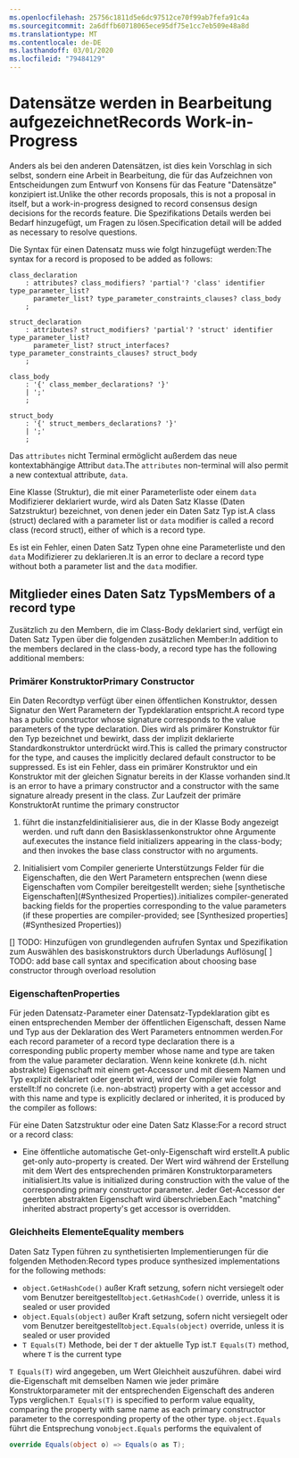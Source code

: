 ```yaml
---
ms.openlocfilehash: 25756c1811d5e6dc97512ce70f99ab7fefa91c4a
ms.sourcegitcommit: 2a6dffb60718065ece95df75e1cc7eb509e48a8d
ms.translationtype: MT
ms.contentlocale: de-DE
ms.lasthandoff: 03/01/2020
ms.locfileid: "79484129"
---
```

# <a name="records-work-in-progress"></a><span data-ttu-id="12b60-101">Datensätze werden in Bearbeitung aufgezeichnet</span><span class="sxs-lookup"><span data-stu-id="12b60-101">Records Work-in-Progress</span></span>

<span data-ttu-id="12b60-102">Anders als bei den anderen Datensätzen, ist dies kein Vorschlag in sich selbst, sondern eine Arbeit in Bearbeitung, die für das Aufzeichnen von Entscheidungen zum Entwurf von Konsens für das Feature "Datensätze" konzipiert ist.</span><span class="sxs-lookup"><span data-stu-id="12b60-102">Unlike the other records proposals, this is not a proposal in itself, but a work-in-progress designed to record consensus design decisions for the records feature.</span></span> <span data-ttu-id="12b60-103">Die Spezifikations Details werden bei Bedarf hinzugefügt, um Fragen zu lösen.</span><span class="sxs-lookup"><span data-stu-id="12b60-103">Specification detail will be added as necessary to resolve questions.</span></span>

<span data-ttu-id="12b60-104">Die Syntax für einen Datensatz muss wie folgt hinzugefügt werden:</span><span class="sxs-lookup"><span data-stu-id="12b60-104">The syntax for a record is proposed to be added as follows:</span></span>

```antlr
class_declaration
    : attributes? class_modifiers? 'partial'? 'class' identifier type_parameter_list?
      parameter_list? type_parameter_constraints_clauses? class_body
    ;

struct_declaration
    : attributes? struct_modifiers? 'partial'? 'struct' identifier type_parameter_list?
      parameter_list? struct_interfaces? type_parameter_constraints_clauses? struct_body
    ;

class_body
    : '{' class_member_declarations? '}'
    | ';'
    ;

struct_body
    : '{' struct_members_declarations? '}'
    | ';'
    ;
```

<span data-ttu-id="12b60-105">Das `attributes` nicht Terminal ermöglicht außerdem das neue kontextabhängige Attribut `data`.</span><span class="sxs-lookup"><span data-stu-id="12b60-105">The `attributes` non-terminal will also permit a new contextual attribute, `data`.</span></span>

<span data-ttu-id="12b60-106">Eine Klasse (Struktur), die mit einer Parameterliste oder einem `data` Modifizierer deklariert wurde, wird als Daten Satz Klasse (Daten Satzstruktur) bezeichnet, von denen jeder ein Daten Satz Typ ist.</span><span class="sxs-lookup"><span data-stu-id="12b60-106">A class (struct) declared with a parameter list or `data` modifier is called a record class (record struct), either of which is a record type.</span></span>

<span data-ttu-id="12b60-107">Es ist ein Fehler, einen Daten Satz Typen ohne eine Parameterliste und den `data` Modifizierer zu deklarieren.</span><span class="sxs-lookup"><span data-stu-id="12b60-107">It is an error to declare a record type without both a parameter list and the `data` modifier.</span></span>

## <a name="members-of-a-record-type"></a><span data-ttu-id="12b60-108">Mitglieder eines Daten Satz Typs</span><span class="sxs-lookup"><span data-stu-id="12b60-108">Members of a record type</span></span>

<span data-ttu-id="12b60-109">Zusätzlich zu den Membern, die im Class-Body deklariert sind, verfügt ein Daten Satz Typen über die folgenden zusätzlichen Member:</span><span class="sxs-lookup"><span data-stu-id="12b60-109">In addition to the members declared in the class-body, a record type has the following additional members:</span></span>

### <a name="primary-constructor"></a><span data-ttu-id="12b60-110">Primärer Konstruktor</span><span class="sxs-lookup"><span data-stu-id="12b60-110">Primary Constructor</span></span>

<span data-ttu-id="12b60-111">Ein Daten Recordtyp verfügt über einen öffentlichen Konstruktor, dessen Signatur den Wert Parametern der Typdeklaration entspricht.</span><span class="sxs-lookup"><span data-stu-id="12b60-111">A record type has a public constructor whose signature corresponds to the value parameters of the type declaration.</span></span> <span data-ttu-id="12b60-112">Dies wird als primärer Konstruktor für den Typ bezeichnet und bewirkt, dass der implizit deklarierte Standardkonstruktor unterdrückt wird.</span><span class="sxs-lookup"><span data-stu-id="12b60-112">This is called the primary constructor for the type, and causes the implicitly declared default constructor to be suppressed.</span></span> <span data-ttu-id="12b60-113">Es ist ein Fehler, dass ein primärer Konstruktor und ein Konstruktor mit der gleichen Signatur bereits in der Klasse vorhanden sind.</span><span class="sxs-lookup"><span data-stu-id="12b60-113">It is an error to have a primary constructor and a constructor with the same signature already present in the class.</span></span>
<span data-ttu-id="12b60-114">Zur Laufzeit der primäre Konstruktor</span><span class="sxs-lookup"><span data-stu-id="12b60-114">At runtime the primary constructor</span></span> 

1. <span data-ttu-id="12b60-115">führt die instanzfeldinitialisierer aus, die in der Klasse Body angezeigt werden. und ruft dann den Basisklassenkonstruktor ohne Argumente auf.</span><span class="sxs-lookup"><span data-stu-id="12b60-115">executes the instance field initializers appearing in the class-body; and then  invokes the base class constructor with no arguments.</span></span>

1. <span data-ttu-id="12b60-116">Initialisiert vom Compiler generierte Unterstützungs Felder für die Eigenschaften, die den Wert Parametern entsprechen (wenn diese Eigenschaften vom Compiler bereitgestellt werden; siehe [synthetische Eigenschaften](#Synthesized Properties)).</span><span class="sxs-lookup"><span data-stu-id="12b60-116">initializes compiler-generated backing fields for the properties corresponding to the value parameters (if these properties are compiler-provided; see [Synthesized properties](#Synthesized Properties))</span></span>


<span data-ttu-id="12b60-117">[] TODO: Hinzufügen von grundlegenden aufrufen Syntax und Spezifikation zum Auswählen des basiskonstruktors durch Überladungs Auflösung</span><span class="sxs-lookup"><span data-stu-id="12b60-117">[ ] TODO: add base call syntax and specification about choosing base constructor through overload resolution</span></span>

### <a name="properties"></a><span data-ttu-id="12b60-118">Eigenschaften</span><span class="sxs-lookup"><span data-stu-id="12b60-118">Properties</span></span>

<span data-ttu-id="12b60-119">Für jeden Datensatz-Parameter einer Datensatz-Typdeklaration gibt es einen entsprechenden Member der öffentlichen Eigenschaft, dessen Name und Typ aus der Deklaration des Wert Parameters entnommen werden.</span><span class="sxs-lookup"><span data-stu-id="12b60-119">For each record parameter of a record type declaration there is a corresponding public property member whose name and type are taken from the value parameter declaration.</span></span> <span data-ttu-id="12b60-120">Wenn keine konkrete (d.h. nicht abstrakte) Eigenschaft mit einem get-Accessor und mit diesem Namen und Typ explizit deklariert oder geerbt wird, wird der Compiler wie folgt erstellt:</span><span class="sxs-lookup"><span data-stu-id="12b60-120">If no concrete (i.e. non-abstract) property with a get accessor and with this name and type is explicitly declared or inherited, it is produced by the compiler as follows:</span></span>

<span data-ttu-id="12b60-121">Für eine Daten Satzstruktur oder eine Daten Satz Klasse:</span><span class="sxs-lookup"><span data-stu-id="12b60-121">For a record struct or a record class:</span></span>

* <span data-ttu-id="12b60-122">Eine öffentliche automatische Get-only-Eigenschaft wird erstellt.</span><span class="sxs-lookup"><span data-stu-id="12b60-122">A public get-only auto-property is created.</span></span> <span data-ttu-id="12b60-123">Der Wert wird während der Erstellung mit dem Wert des entsprechenden primären Konstruktorparameters initialisiert.</span><span class="sxs-lookup"><span data-stu-id="12b60-123">Its value is initialized during construction with the value of the corresponding primary constructor parameter.</span></span> <span data-ttu-id="12b60-124">Jeder Get-Accessor der geerbten abstrakten Eigenschaft wird überschrieben.</span><span class="sxs-lookup"><span data-stu-id="12b60-124">Each "matching" inherited abstract property's get accessor is overridden.</span></span>

### <a name="equality-members"></a><span data-ttu-id="12b60-125">Gleichheits Elemente</span><span class="sxs-lookup"><span data-stu-id="12b60-125">Equality members</span></span>

<span data-ttu-id="12b60-126">Daten Satz Typen führen zu synthetisierten Implementierungen für die folgenden Methoden:</span><span class="sxs-lookup"><span data-stu-id="12b60-126">Record types produce synthesized implementations for the following methods:</span></span>

* <span data-ttu-id="12b60-127">`object.GetHashCode()` außer Kraft setzung, sofern nicht versiegelt oder vom Benutzer bereitgestellt</span><span class="sxs-lookup"><span data-stu-id="12b60-127">`object.GetHashCode()` override, unless it is sealed or user provided</span></span>
* <span data-ttu-id="12b60-128">`object.Equals(object)` außer Kraft setzung, sofern nicht versiegelt oder vom Benutzer bereitgestellt</span><span class="sxs-lookup"><span data-stu-id="12b60-128">`object.Equals(object)` override, unless it is sealed or user provided</span></span>
* <span data-ttu-id="12b60-129">`T Equals(T)` Methode, bei der `T` der aktuelle Typ ist.</span><span class="sxs-lookup"><span data-stu-id="12b60-129">`T Equals(T)` method, where `T` is the current type</span></span>

<span data-ttu-id="12b60-130">`T Equals(T)` wird angegeben, um Wert Gleichheit auszuführen. dabei wird die-Eigenschaft mit demselben Namen wie jeder primäre Konstruktorparameter mit der entsprechenden Eigenschaft des anderen Typs verglichen.</span><span class="sxs-lookup"><span data-stu-id="12b60-130">`T Equals(T)` is specified to perform value equality, comparing the property with same name as each primary constructor parameter to the corresponding property of the other type.</span></span>
<span data-ttu-id="12b60-131">`object.Equals` führt die Entsprechung von</span><span class="sxs-lookup"><span data-stu-id="12b60-131">`object.Equals` performs the equivalent of</span></span>

```C#
override Equals(object o) => Equals(o as T);
```
